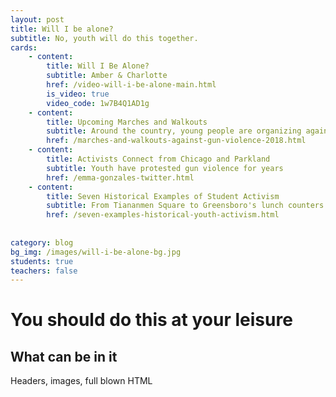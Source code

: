 ```yaml
---
layout: post
title: Will I be alone?
subtitle: No, youth will do this together.
cards:
    - content: 
        title: Will I Be Alone?
        subtitle: Amber & Charlotte
        href: /video-will-i-be-alone-main.html
        is_video: true
        video_code: 1w7B4Q1AD1g
    - content: 
        title: Upcoming Marches and Walkouts
        subtitle: Around the country, young people are organizing against gun violence
        href: /marches-and-walkouts-against-gun-violence-2018.html
    - content: 
        title: Activists Connect from Chicago and Parkland
        subtitle: Youth have protested gun violence for years
        href: /emma-gonzales-twitter.html
    - content: 
        title: Seven Historical Examples of Student Activism
        subtitle: From Tiananmen Square to Greensboro's lunch counters
        href: /seven-examples-historical-youth-activism.html
        
        
category: blog
bg_img: /images/will-i-be-alone-bg.jpg
students: true
teachers: false
---
```


You should do this at your leisure
==================================

## What can be in it

Headers, images, full blown HTML
